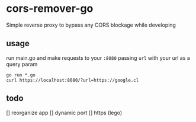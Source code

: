 # cors-remover-go

Simple reverse proxy to bypass any CORS blockage while developing

## usage

run main.go and make requests to your `:8080` passing `url` with your url as a query param

```
go run *.go
curl https://localhost:8080/?url=https://google.cl
```

## todo

[] reorganize app
[] dynamic port
[] https (lego)
